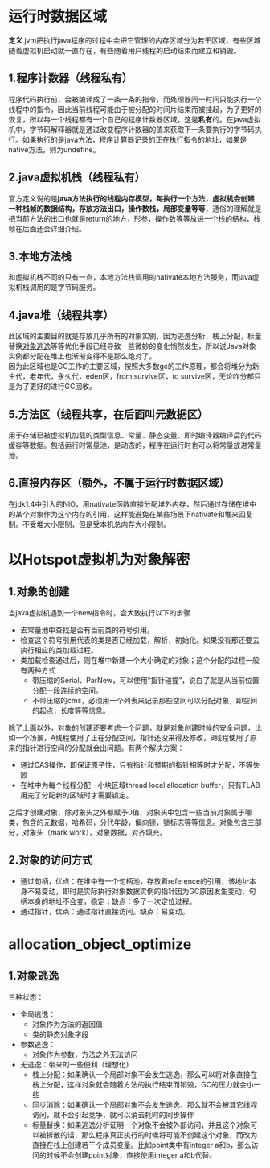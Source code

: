 # 运行时数据区域  
**定义** jvm把执行java程序的过程中会把它管理的内存区域分为若干区域，有些区域随着虚拟机启动就一直存在，有些随着用户线程的启动结束而建立和销毁。  

## 1.程序计数器（线程私有）  
程序代码执行前，会被编译成了一条一条的指令，而处理器同一时间只能执行一个线程中的指令，因此当前线程可能由于被分配的时间片结束而被挂起，为了更好的恢复，所以每一个线程都有一个自己的程序计数器区域，这是**私有**的。在java虚拟机中，字节码解释器就是通过改变程序计数器的值来获取下一条要执行的字节码执行。如果执行的是java方法，程序计算器记录的正在执行指令的地址，如果是native方法，则为undefine。  

## 2.java虚拟机栈（线程私有）  
官方定义说的是**java方法执行的线程内存模型，每执行一个方法，虚拟机会创建一种栈帧的数据结构，存放方法出口，操作数栈，局部变量等等**，通俗的理解就是把当前方法的出口也就是return的地方，形参，操作数等等放进一个栈的结构，栈帧在后面还会详细介绍。  

## 3.本地方法栈  
和虚拟机栈不同的只有一点，本地方法栈调用的nativate本地方法服务，而java虚拟机栈调用的是字节码服务。  

## 4.java堆（线程共享）  
此区域的主要目的就是存放几乎所有的对象实例，因为逃逸分析，栈上分配，标量替换[对象逃逸](#allocation_object_optimize)等等优化手段已经导致一些微妙的变化悄然发生，所以说Java对象实例都分配在堆上也渐渐变得不是那么绝对了。  
因为此区域也是GC工作的主要区域，按照大多数gc的工作原理，都会将堆分为新生代，老年代，永久代，eden区，from survive区，to survive区，无论咋分都只是为了更好的进行GC回收。  

## 5.方法区（线程共享，在后面叫元数据区）  
用于存储已被虚拟机加载的类型信息、常量、静态变量、即时编译器编译后的代码缓存等数据。包括运行时常量池，是动态的，程序在运行时也可以将常量放进常量池。  

## 6.直接内存区（额外，不属于运行时数据区域）  
在jdk1.4中引入的NIO，用nativate函数直接分配堆外内存，然后通过存储在堆中的某个对象作为这个内存的引用，这样能避免在某些场景下nativate和堆来回复制。不受堆大小限制，但是受本机总内存大小限制。  


# 以Hotspot虚拟机为对象解密  
## 1.对象的创建  
当java虚拟机遇到一个new指令时，会大致执行以下的步骤：  
- 去常量池中查找是否有当前类的符号引用。
- 检查这个符号引用代表的类是否已经加载，解析，初始化。如果没有那还要去执行相应的类加载过程。
- 类加载检查通过后，则在堆中新建一个大小确定的对象；这个分配的过程一般有两种方式
    - 带压缩的Serial、ParNew，可以使用“指针碰撞”，说白了就是从当前位置分配一段连续的空间。
    - 不带压缩的cms，必须用一个列表来记录那些空间可以分配对象，即空间的起点，长度等等信息。  
    
除了上面以外，对象的创建还要考虑一个问题，就是对象创建时候的安全问题，比如一个场景，A线程使用了正在分配空间，指针还没来得及修改，B线程使用了原来的指针进行空间的分配就会出问题。有两个解决方案：
- 通过CAS操作，即保证原子性，只有指针和预期的指针相等时才分配，不等失败
- 在堆中为每个线程分配一小块区域thread local allocation buffer，只有TLAB用完了分配新的区域时才需要锁定。  

之后才创建对象，除对象头之外都赋予0值，对象头中包含一些当前对象属于哪类，包含的元数据，哈希码，分代年龄，偏向锁，锁标志等等信息。对象包含三部分，对象头（mark work），对象数据，对齐填充。  

## 2.对象的访问方式  
- 通过句柄，优点：在堆中有一个句柄池，存放着reference的引用，该地址本身不易变动，即时是实际执行对象数据实例的指针因为GC原因发生变动，句柄本身的地址不会变，稳定；缺点：多了一次定位过程。  
- 通过指针，优点：通过指针直接访问。缺点：易变动。  

# allocation_object_optimize
## 1.对象逃逸  
三种状态：
- 全局逃逸：
    - 对象作为方法的返回值
    - 类的静态对象字段
- 参数逃逸：
    - 对象作为参数，方法之外无法访问
- 无逃逸：带来的一些便利（理想化）
    - 栈上分配：如果确认一个局部对象不会发生逃逸，那么可以将对象直接在栈上分配，这样对象就会随着方法的执行结束而销毁，GC的压力就会小一些
    - 同步消除：如果确认一个局部对象不会发生逃逸，那么就不会被其它线程访问，就不会引起竞争，就可以消去耗时的同步操作
    - 标量替换：如果逃逸分析证明一个对象不会被外部访问，并且这个对象可以被拆散的话，那么程序真正执行的时候将可能不创建这个对象，而改为直接在栈上创建若干个成员变量。比如point类中有integer a和b，那么访问的时候不会创建point对象，直接使用integer a和b代替。 
    



